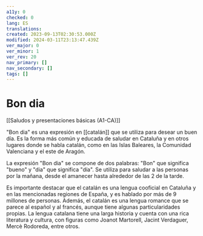 ```yaml
---
a11y: 0
checked: 0
lang: ES
translations: 
created: 2023-09-13T02:30:53.000Z
modified: 2024-03-11T23:13:47.439Z
ver_major: 0
ver_minor: 1
ver_rev: 20
nav_primary: []
nav_secondary: []
tags: []
---
```

# Bon dia

[[Saludos y presentaciones básicas (A1-CA)]]

"Bon dia" es una expresión en [[catalán]] que se utiliza para desear un buen día. Es la forma más común y educada de saludar en Cataluña y en otros lugares donde se habla catalán, como en las Islas Baleares, la Comunidad Valenciana y el este de Aragón.

La expresión "Bon dia" se compone de dos palabras: "Bon" que significa "bueno" y "dia" que significa "día". Se utiliza para saludar a las personas por la mañana, desde el amanecer hasta alrededor de las 2 de la tarde.

Es importante destacar que el catalán es una lengua cooficial en Cataluña y en las mencionadas regiones de España, y es hablado por más de 9 millones de personas. Además, el catalán es una lengua romance que se parece al español y al francés, aunque tiene algunas particularidades propias. La lengua catalana tiene una larga historia y cuenta con una rica literatura y cultura, con figuras como Joanot Martorell, Jacint Verdaguer, Mercè Rodoreda, entre otros.